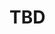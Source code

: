 # TBD
<!-- # Gazebo Model for the Uvify IFO-S with PX4 Software-in-the-Loop

![./docs/gazebo_vs_real_flight.gif](./docs/gazebo_vs_real_flight.gif) 
Simulated quadcopter vs the real quadcopter, running the same code.

![./docs/ifo_visual.png](./docs/ifo_visual.png) 


This repo is a collection of ROS packages, Gazebo models, Gazebo plugins, as well as the `PX4-Autopilot` source code contained as a git submodule. It does not contain the Gazebo simulator itself, or ROS. These are all dependencies that must be installed as per the instructions below.

Currently, this simulator is intended for Ubuntu 18.04 with ROS Melodic

This model uses the [Iris quadcopter model](https://github.com/PX4/PX4-SITL_gazebo/tree/d8366bf2389eae6106d1dbfaac72ebfdf23a5d2d/models/iris) available in the `PX4-SITL_gazebo` repo as a starting point, which is then modified to have the same sensor configuration as the Uvify IFO-S



## Folder structure

- `./docs/` : A directory for any files related to documentation.
- `./cpr_office_gazebo/` : A copy of the Clearpath Robotics' "Office World".
- `./ifo_description/` : Folder containing CAD meshes and URDF/Xacro files that describe the actual gazebo model
- `./ifo_gazebo/` : Gazebo-specific config files, launch files, and a ROS node that emulates a motion capture system VRPN server.
- `./PX4-Autopilot/` : A submodule containing the PX4 source code.
- `./realsense_gazebo_plugin/` : A submodule of a realsense plugin made by PAL Robotics.

## TODO
1. Add bottom-facing 1D Lidar and camera

## Pre-requisites

1. Gazebo + ROS Melodic (follow standard install instructions for the `desktop-full` option [here](http://wiki.ros.org/melodic/Installation/Ubuntu))
2. Python catkin tools (installable with `sudo apt-get install python3-catkin-tools`)

# Getting Started
This repo is a collection of ROS packages that contains everything you need to create a simulated version of the Uvify IFO-S quadcopter in Gazebo with ROS. 

The `PX4-Autopilot` repo, which contains the software of the Uvify IFO-S flight controller, is stored as submodule of this repo. This allows the PX4 directory to be fixed relative to the gazebo model, which simplifies the simulator start-up procedure since the user no longer needs to specify the location of PX4 source code. Moreover, this gives us control of the exact version of `PX4-Autopilot`, meaning this repo will not break if the PX4 developers push a new commit to the `PX-Autopilot` repo. The `PX4-Autopilot` repo has lots of submodules itself, so it is critical to clone this repo with the `--recursive` flag. Start by creating the folder `~/catkin_ws/src/`. Then

    cd ~/catkin_ws/src
    git clone git@github.com:decarsg/ifo_gazebo.git --recursive

Feel free to change the above URL to one appropriate for SSH-keys. Alternatively, you can clone this repo regularly and then run `git submodule update --init --recursive`. 

Next, we must blacklist the `PX4-Autopilot` directory in the catkin tools, so that the `catkin build` command does not compile the PX4 source code (since it fails). PX4 must be built manually. While inside your catkin workspac, add the `px4` package to the blacklist,

    catkin config --blacklist px4

You can now run 

    catkin build

and test to see that all the packages get built successfully, with the px4 package being skipped. 

>**Note:  We prefer `catkin build` instead of `catkin_make` to build a ROS workspace, but `catkin_make` should also be possible. Check out the [documentation for catkin](https://catkin-tools.readthedocs.io/en/latest/verbs/catkin_build.html).**

### Building the PX4-Autopilot Source Code
To compile PX4 manually, we must first install the toolchain. Thankfully PX4 provides an install script which installs everything required. The PX4 documentation cites that their installation scripts, are intended for a _clean_ Ubuntu 18.04 installation. It might still work for a non-fresh installation, but it is recommended to run `rm -rf ~/.ros` beforehand. 

    bash ~/catkin_ws/src/ifo_gazebo/PX4-Autopilot/Tools/setup/ubuntu.sh

Reboot your computer when complete. Technically, at this point, your computer is also outfitted with a development environment to modify the PX4 source code itself, and do some basic software-in-the-loop (SITL) testing in simulation.  Now, build the PX4 code. 

    cd ~/catkin_ws/src/ifo_gazebo/PX4-Autopilot
    make px4_sitl gazebo

This can take a long time, and can fail multiple times with a C++ compiler failure. The reason of failure is apparently due to your computer running out of RAM. Nevertheless, the build process gets a little further every time, so the solution is just to keep running `make px4_sitl gazebo` until it succeeds. Once successful, you should see the PX4 app start up in the terminal and the Gazebo GUI launching. You should only need to do this build step once, provided that you never modify the PX4 source code.

See PX4's [Ubuntu Development Environment instructions](https://docs.px4.io/master/en/dev_setup/dev_env_linux_ubuntu.html) for reference.

### Installing ROS, Gazebo, MAVROS
 Next, the PX4 documentation conveniently provides an install script which will install all the required software for ROS/Gazebo simulation including ROS Melodic, Gazebo 9, MAVROS and more

    cd ~
    wget https://raw.githubusercontent.com/PX4/Devguide/master/build_scripts/ubuntu_sim_ros_melodic.sh
    bash ubuntu_sim_ros_melodic.sh

See PX4's [ROS/Gazebo installation instructions](https://docs.px4.io/master/en/dev_setup/dev_env_linux_ubuntu.html#rosgazebo) for reference.

Note that this will create some additional folders under `~/catkin_ws/src/` such as `~/catkin_ws/src/mavros/`. If you have no need to modify the source code of these packages, feel free to delete these folders so they arn't compiled every time with `catkin build`. If you do this, install MAVROS dependencies with

    sudo apt-get install ros-melodic-mavros ros-melodic-mavros-extras

As per the official [MAVROS installation instructions](https://github.com/mavlink/mavros/tree/master/mavros#installation), we also need to install some geographic dataset dependency for proper reference frame conversions.

``` bash
cd ~
wget https://raw.githubusercontent.com/mavlink/mavros/master/mavros/scripts/install_geographiclib_datasets.sh
sudo bash ./install_geographiclib_datasets.sh
rm install_geographiclib_datasets.sh     # Delete the file once done.
```

### Launching the simulator
Finally, we need to source the usual setup script in `catkin_ws/devel/setup.bash`, but also a custom script `setup_ifo_gazebo.bash` located in this repo, which manually specifies the paths to relevant dependencies inside the PX4 source using environment variables. These two scripts need to be run for every new terminal. Alternatively, adding them to `~/.bashrc` will automatically execute them with every new terminal

``` 
echo "source ~/catkin_ws/devel/setup.bash" >> ~/.bashrc
echo "source ~/catkin_ws/src/ifo_gazebo/setup_ifo_gazebo.bash suppress" >> ~/.bashrc
```
Restart your terminal. Then, you should be ready to fire up the simulator

    roslaunch ifo_gazebo ifo_empty_world_1.launch

The PX4 app should be running in the terminal, and the Gazebo GUI should have started, displaying a single quadcopter located at the origin. You can run `rostopic list` and you should see a large list of topics. You can see it in action by typing

    commander takeoff
    
in the same terminal you used to type the previous command (the one with all the PX4 printout). Watch the quadcopter take off and immediately land. You can also open a second terminal and type `rostopic echo /mavros/local_position/pose` to view the state estimate in real time.

### Launching multiple drones

An example can be seen here, which will launch 3 drones.

``` 
roslaunch ifo_gazebo ifo_empty_world_3.launch
```

Or alternatively, this can be launch in the Clearpath Office World with

```
roslaunch ifo_gazebo ifo_office_world_3.launch
```
### Changing `master` branch to `main`
We recently changed the master branch to `main`. If you have an old clone that still has `master` as the default branch, run

```
git branch -m master main
git fetch origin
git branch -u origin/main main
git remote set-head origin -a
``` -->
